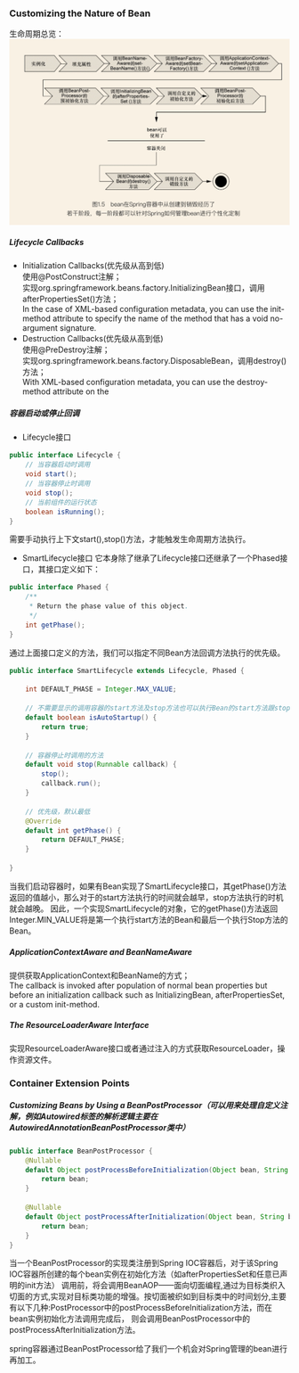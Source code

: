 ### Customizing the Nature of Bean
生命周期总览：
![img.png](../../images/20210507-1.jpg)
##### Lifecycle Callbacks
* Initialization Callbacks(优先级从高到低)  
  使用@PostConstruct注解；  
  实现org.springframework.beans.factory.InitializingBean接口，调用afterPropertiesSet()方法；  
  In the case of XML-based configuration metadata, you can use the init-method attribute to specify the name of the 
  method that has a void no-argument signature.  
* Destruction Callbacks(优先级从高到低)  
  使用@PreDestroy注解；  
  实现org.springframework.beans.factory.DisposableBean，调用destroy()方法；  
  With XML-based configuration metadata, you can use the destroy-method attribute on the <bean/>
  
##### 容器启动或停止回调
* Lifecycle接口
```java
public interface Lifecycle {
    // 当容器启动时调用
    void start();
    // 当容器停止时调用
    void stop();
    // 当前组件的运行状态
    boolean isRunning();
}
```
需要手动执行上下文start(),stop()方法，才能触发生命周期方法执行。  
* SmartLifecycle接口
  它本身除了继承了Lifecycle接口还继承了一个Phased接口，其接口定义如下：  
```java
public interface Phased { 
    /**    
     * Return the phase value of this object.    
     */
    int getPhase();
}
```
 通过上面接口定义的方法，我们可以指定不同Bean方法回调方法执行的优先级。  
```java
public interface SmartLifecycle extends Lifecycle, Phased {

    int DEFAULT_PHASE = Integer.MAX_VALUE;

    // 不需要显示的调用容器的start方法及stop方法也可以执行Bean的start方法跟stop方法
    default boolean isAutoStartup() {
        return true;
    }

    // 容器停止时调用的方法
    default void stop(Runnable callback) {
        stop();
        callback.run();
    }

    // 优先级，默认最低
    @Override
    default int getPhase() {
        return DEFAULT_PHASE;
    }

}
```
当我们启动容器时，如果有Bean实现了SmartLifecycle接口，其getPhase()方法返回的值越小，那么对于的start方法执行的时间就会越早，stop方法执行的时机就会越晚。
因此，一个实现SmartLifecycle的对象，它的getPhase()方法返回Integer.MIN_VALUE将是第一个执行start方法的Bean和最后一个执行Stop方法的Bean。  

##### ApplicationContextAware and BeanNameAware
提供获取ApplicationContext和BeanName的方式；  
The callback is invoked after population of normal bean properties but before an initialization callback such as InitializingBean,
afterPropertiesSet, or a custom init-method.  

##### The ResourceLoaderAware Interface
实现ResourceLoaderAware接口或者通过注入的方式获取ResourceLoader，操作资源文件。

### Container Extension Points
##### Customizing Beans by Using a BeanPostProcessor（可以用来处理自定义注解，例如Autowired标签的解析逻辑主要在AutowiredAnnotationBeanPostProcessor类中）
```java
public interface BeanPostProcessor {
    @Nullable
    default Object postProcessBeforeInitialization(Object bean, String beanName) throws BeansException {
        return bean;
    }

    @Nullable
    default Object postProcessAfterInitialization(Object bean, String beanName) throws BeansException {
        return bean;
    }
}
```
当一个BeanPostProcessor的实现类注册到Spring IOC容器后，对于该Spring IOC容器所创建的每个bean实例在初始化方法（如afterPropertiesSet和任意已声明的init方法）
调用前，将会调用BeanAOP——面向切面编程,通过为目标类织入切面的方式,实现对目标类功能的增强。按切面被织如到目标类中的时间划分,主要有以下几种:PostProcessor中的postProcessBeforeInitialization方法，而在bean实例初始化方法调用完成后，
则会调用BeanPostProcessor中的postProcessAfterInitialization方法。  

spring容器通过BeanPostProcessor给了我们一个机会对Spring管理的bean进行再加工。
